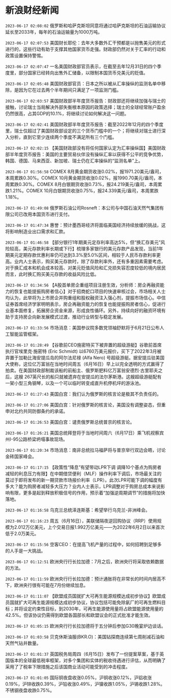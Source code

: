 # 新浪财经新闻
`2023-06-17 02:08:02` 俄罗斯和哈萨克斯坦同意将通过哈萨克斯坦的石油运输协议延长至2033年，每年的石油运输量为1000万吨。

`2023-06-17 02:07:53` 美国财长耶伦：去年大多数外汇干预都是以抛售美元的形式进行的，这些行动有助于支撑其他国家货币走强。财政部仍然对关于汇率的行动和政策设置保持警惕。

`2023-06-17 02:07:47` 一名美国财政部官员表示，在截至去年12月31日的四个季度里，部分国家已经转向出售外汇储备，以限制本国货币兑美元的贬值。

`2023-06-17 02:05:48` 美国财政部官员：日本之所以被从汇率操纵的监测名单中移除，是因为它在过去两个半年期间只满足了一项监测门槛。

`2023-06-17 02:03:57` 美国财政部半年度货币报告：财政部还将继续加强与瑞士的接触，讨论瑞士当局解决外部失衡根本原因的政策选择；瑞士的全球经常账户盈余仍然很高，占其GDP的10.1%，将继续讨论如何解决这一问题。

`2023-06-17 02:02:41` 美国财政部半年度货币报告：截至2022年12月的四个季度里，瑞士仅超过了美国财政部设定的三个货币门槛中的一个；将继续对瑞士进行深入分析，直到它至少连续两个季度不满足所有三个门槛。

`2023-06-17 02:02:15` 【美国财政部没有将任何国家认定为汇率操纵国】美国财政部半年度货币报告：美国的主要贸易伙伴没有操纵汇率以获得不公平的竞争优势，韩国、德国、马来西亚、新加坡、瑞士仍在汇率操纵的“监测名单”上。

`2023-06-17 01:56:58` COMEX 8月黄金期货收涨0.02%，报1971.20美元/盎司，本周累跌0.30%。COMEX 10月黄金期货收涨0.02%，报1990.70美元/盎司，本周累跌0.30%。COMEX 8月白银期货收涨0.73%，报24.219美元/盎司，本周累跌1.21%。COMEX 10月白银期货收涨0.75%，报24.339美元/盎司，本周累跌1.18%。

`2023-06-17 01:49:08` 俄罗斯石油公司Rosneft：本公司与中国石油天然气集团有限公司已改用本国货币进行支付。

`2023-06-17 01:47:34` 惠誉：预计墨西哥经济将面临美国经济持续放缓的挑战，这将影响制造业出口需求和汇款。

`2023-06-17 01:46:58` 【部分银行1年期美元定存利率高达5%，但“换汇存美元”风险较高，美元存款利率长期或下行】梳理多家银行的美元存款产品发现，当前1年期美元定期存款优惠利率仍可达到3.3%至5.0%区间，相较于人民币存款利率更高。业内人士表示，购买美元存款时，除了存款利率外，还有多重因素需要考虑。对于换汇成本和机会成本较高、对美元贬值风险和汇兑损失容忍度较低的境内居民而言，此时换汇购买美元存款的收益风险比低。

`2023-06-17 01:34:56` 【A股首单房企重组项目注册生效，分析师：房企再融资能力的恢复也能提振购房者信心】对于招商蛇口项目的快速审核过会，市场相关人士均认为，此举将为上市房企并购重组和股权融资注入强心剂，提振市场信心。中信证券首席经济学家明明表示，房企再融资能力的恢复也能提振购房者信心，促进行业基本面修复，拓展房企资金来源，形成良性循环。另外，持续向好的融资环境有助于支持房企向新发展模式过渡，推动行业转型与稳定发展。

`2023-06-17 01:33:56` 市场消息：美国参议院多数党领袖舒默将于6月21日公布人工智能监管框架。

`2023-06-17 01:28:49` 【谷歌前CEO施密特买下被弃置的超级游艇】谷歌前首席执行官埃里克·施密特 (Eric Schmidt) 以6760万美元报价，买下了2022年3月被弃置于加勒比海安提瓜岛的阿尔法尼禄 (Alfa Nero) 号超级游艇。据安提瓜驻美国大使称，这位亿万富翁在当地时间周五（6月16日）早上以完全透明的方式赢得了拍卖。在美国财政部制裁该船的前船主、俄罗斯肥料亿万富翁安德烈·古里耶夫之后，这艘 267英尺长的船只就被遗弃在安提瓜的法尔茅斯港。这艘超级游艇配有一架小型三角钢琴，以及一个可以临时转变成直升机停机坪的游泳池。

`2023-06-17 01:27:43` 美国白宫：我们认为俄罗斯的核言论是极其不负责任的。

`2023-06-17 01:27:06` 美国白宫：针对俄罗斯的核言论，美国没有调整姿态，但重申对北约共同防御条约的承诺。

`2023-06-17 01:26:53` 美国白宫：谴责俄罗斯总统普京的核言论。

`2023-06-17 01:26:21` 美国总统拜登将于当地时间周六（6月17日）乘飞机视察宾州I-95公路桥梁坍塌事故现场。

`2023-06-17 01:20:34` 市场消息：南非总统拉马福萨将与普京举行双边会晤，讨论金砖国家峰会。

`2023-06-17 01:17:15` 【政策性“降息”有望带动LPR下调 调降10个基点为购房者减轻的利息压力有限】在中期借贷便利（MLF）操作利率下调后，市场最关注的莫过于即将发布的新一期贷款市场报价利率（LPR）。此次LPR可能下调的幅度有多大？能为购房者减轻多大压力？业内人士表示，LPR调整对于购房总成本来说影响有限，更多是起到释放积极信号的作用，预示着“加强逆周期调节”的措施将加快落地。

`2023-06-17 01:16:58` 乌克兰总统泽连斯基：希望举行乌克兰-非洲峰会。

`2023-06-17 01:16:23` 周五（6月16日），美联储隔夜逆回购协议（RRP）使用规模为2.012万亿美元，上个交易日报1.992万亿美元——为2022年6月2日以来首次低于2.0万美元。

`2023-06-17 01:15:56` 空客CEO：在提高飞机产量的过程中，如何招聘到足够多的人手是一大挑战。

`2023-06-17 01:12:51` 欧洲央行行长拉加德：7月之后，欧洲央行将采取依赖数据的方法。

`2023-06-17 01:11:59` 欧洲央行行长拉加德：预计通胀将在非常长的时间内居高不下，欧洲央行很有可能在7月份继续加息。

`2023-06-17 01:11:07` 【欧盟成员国就扩大可再生能源规模达成初步协议】欧盟成员国就扩大可再生能源规模达成初步协议，协议包括可能免除氨厂的可再生燃料目标；并将设定约束性目标，到2030年，可再生能源使用量将占欧盟能源使用量的42.5%。但该协议仍需得到欧盟各国部长和欧盟议会的正式批准才能生效。

`2023-06-17 01:05:15` 欧洲央行行长拉加德将于五分钟后参加G30晚宴炉边谈话。

`2023-06-17 01:03:58` 贝克休斯油服(BKR.O)：美国钻探商连续第七周削减石油和天然气钻井数量。

`2023-06-17 01:01:37` 英国税务局周四（6月15日）发布了一份提案草案，基于英国版本的全球最低税率框架，对多个集团和实体的税收待遇进行评估，从而明确了采用了了税率下限措施之后该国商业活动可能受到的冲击程度。

`2023-06-17 01:01:05` 国际铜夜盘收涨0.05%，沪铜收涨0.12%，沪铝收涨0.19%，沪锌收跌0.39%，沪铅收涨0.49%，沪镍收跌1.05%，沪锡收跌1.28%。不锈钢夜盘收跌0.75%。

